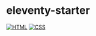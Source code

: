 # eleventy-starter

[![HTML](https://github.com/kalininmax/eleventy-starter/actions/workflows/html.yml/badge.svg)](https://github.com/kalininmax/eleventy-starter/actions/workflows/html.yml)
[![CSS](https://github.com/kalininmax/eleventy-starter/actions/workflows/css.yml/badge.svg)](https://github.com/kalininmax/eleventy-starter/actions/workflows/css.yml)
